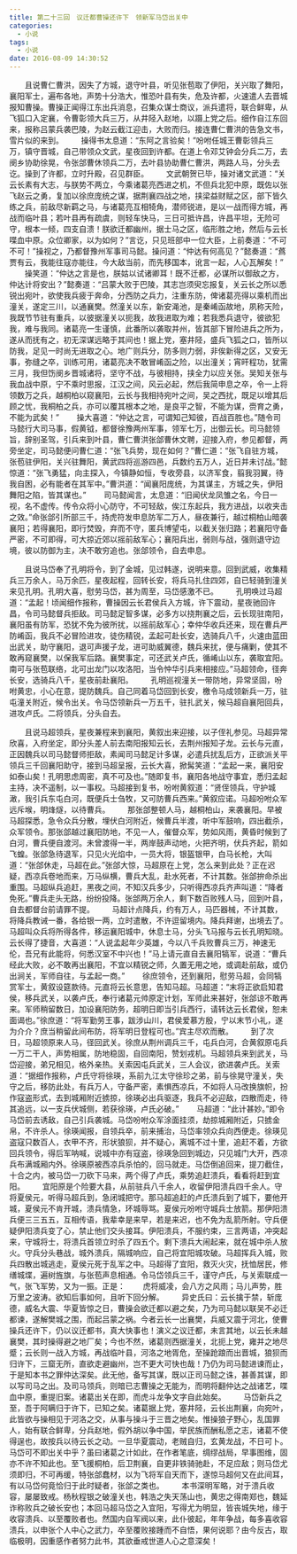 ```yaml
---
title: 第二十三回　议迁都曹操还许下　领新军马岱出关中
categories:
  - 小说
tags:
  - 小说
date: 2016-08-09 14:30:52
---
```

　　且说曹仁曹洪，因失了方城，退守叶县，听见张苞取了伊阳，关兴取了舞阳，襄阳军士，遍布各地，声势十分浩大，惟恐叶县有失，危及许都，火速遣人去晋城报知曹操。曹操正闻得江东出兵消息，召集众谋士商议，派兵遣将，联合鲜卑，从飞狐口入定襄，令曹彰领大兵三万，从井陉入赵地，以蹑上党之后。细作自江东回来，报称吕蒙兵袭巴陵，为赵云截江迎击，大败而归。接连曹仁曹洪的告急文书，雪片似的来到。<!-- more -->
　　操得书太息道：“东阿之言验矣！”吩咐任城王曹彰领兵三万，镇守晋城，自己带领众文武，星夜回到许都。在道上令邓艾钟会分兵二万，去阌乡协助徐晃，令张郃曹休领兵二万，去叶县协助曹仁曹洪，两路人马，分头去讫。操到了许都，立时升殿，召见群臣。
　　文武朝贺已毕，操对诸文武道：“关云长素有大志，与朕势不两立，今乘诸葛亮西进之机，不但兵北犯中原，既佐以张飞赵云之勇，复加以徐庶庞统之谋，据荆襄四战之地，挟梁益财赋之区，部下皆久练之兵，前敌尽新羁之马，与诸葛亮互相犄角，潜师锐进，是以一战而得方城，再战而临叶县；若叶县再有疏虞，则轻车快马，三日可抵许昌，许昌平坦，无险可守，根本一倾，四支自溃！朕欲迁都幽州，据士马之区，临形胜之地，然后与云长喋血中原。众位卿家，以为如何？”言讫，只见班部中一位大臣，上前奏道：“不可不可！”操视之，乃都督豫州军事司马懿。操问道：“仲达有何高见？”懿奏道：“蔿贾有云，我能往寇亦能往，今大敌当前，而先移国本，讹言一起，人心瓦解矣！”
　　操笑道：“仲达之言是也，朕姑以试诸卿耳！既不迁都，必谋所以御敌之方，仲达计将安出？”懿奏道：“吕蒙大败于巴陵，其志岂须臾忘报复，关云长之所以悉锐出宛叶，欲使我兵疲于奔命，分西防之兵力，注重东防，俾诸葛亮得以乘机而出潼关，遂定三川，以通襄樊。然潼关以东，新安渑池，是秦崤函故地，夙称天险，我既节节驻有重兵，以彼据潼关以扼我，故我进取为难；若我悉兵退守，彼欲犯我，难与我同。诸葛亮一生谨慎，此番所以袭取并州，皆其部下冒险进兵之所为，遂从而抚有之，初无深谋远略于其间也！据上党，塞井陉，盛兵飞狐之口，皆所以防我，足见一时尚无进取之心。地广则兵分，防多则力弱，非俟新得之区，又安无事，弥缝之卒，训练可用，诸葛亮决不敢冒崤函之险，以出潼关；宵旰程功，犹需三月，我但饬阌乡晋城诸将，坚守不战，与彼相持，挟全力以应关张。吴知关张与我血战中原，宁不乘时思报，江汉之间，风云必起，然后我简申息之卒，令一上将领数万之兵，越桐柏以窥襄阳，云长与我相持宛叶之间，吴之西扰，既足以增其后顾之忧，我桐柏之兵，亦可以覆其根本之地，是良平之智，不能为谋，赍育之勇，不能为武矣！”
　　操大喜道：“仲达之言，可谓知己知彼，百战百胜也。”随令司马懿行大司马事，假黄钺，都督徐豫两州军事，领军七万，出御云长。司马懿领旨，辞别圣驾，引兵来到叶县，曹仁曹洪张郃曹休文聘，迎接入府，参见都督，两旁坐定，司马懿便问曹仁道：“张飞兵势，现在如何？”曹仁道：“张飞自驻方城，张苞驻伊阳，关兴驻舞阳，黄武四将巡游四邑，兵数约五万人，近日并未讨战。”懿惊道：“张飞勇猛，向主探入，今镇静如恒，专收旁县，以济军食，翦我羽翼，待我自困，必有能者在其军中。”曹洪道：“闻襄阳庞统，为其谋主，方城之失，伊阳舞阳之陷，皆其谋也。”
　　司马懿闻言，太息道：“旧闻伏龙凤雏之名，今日一视，名不虚传。传令众将小心防守，不可轻敌，俟江东起兵，我方进战，以收夹击之效。”命张郃引所部三千，持虎符发申息防军二万人，昼夜兼行，越过桐柏山暗袭襄阳；若得襄阳，即行焚毁，弃而不守，匿兵博望屯，以截关张归路；若襄阳守备严密，不可即得，可大掠近郊以摇前敌军心；襄阳兵出，弱则与战，强则退守边境，彼以防御为主，决不敢穷追也。张郃领令，自去申息。

　　且说马岱奉了孔明将令，到了金城，见过韩遂，说明来意。回到武威，收集精兵三万余人，马万余匹，星夜起程，回转长安，将兵马扎住四郊，自已轻骑到潼关来见孔明。孔明大喜，慰劳马岱，甚为周至，马岱感激不已。
　　孔明唤过马超道：“孟起！顷闻细作报称，曹操因云长君侯兵入方城，许下震动，星夜驰回许昌，令司马懿督兵拒敌。司马懿足智多谋，必多方以挠荆襄之后，云长现驻南阳，襄阳虽有防军，恐犹不免为彼所扰，以摇前敌军心；幸仲华收兵还来，现在曹兵严防崤函，我兵不必冒险进攻，徒伤精锐，孟起可赴长安，选骑兵八千，火速由蓝田出武关，助守襄阳，退可声援子龙，进可助威翼德，魏兵来扰，便与痛剿，使其不敢再窥襄樊，以保我军后路。襄樊事定，可还武关卢氏，循崤山以东，袭取宜阳。南可与张苞联络，北可出龙门以攻洛阳，当令忡华引兵来相接应。”马超领命，径奔长安，选骑兵八千，星夜前赴襄阳。
　　孔明巡视潼关一带防地，异常坚固，吩咐黄忠，小心在意，提防魏兵。自己同着马岱回到长安，檄令马成领新兵一万，驻屯潼关附近，候令出关。令马岱领新兵一万五千，驻扎武关，候马超自襄阳回兵，进攻卢氏。二将领兵，分头自去。

　　且说马超领兵，星夜兼程来到襄阳，黄叙出来迎接，以子侄礼参见。马超异常欣喜，入府坐定，即分头差人前去南阳报知云长，去荆州报知子龙。云长与元直，正因魏兵以司马懿督师拒敌，素闻司马懿足计多谋，必遣兵扰乱后方，正欲派关平领兵三千回襄阳助守，接到马超呈报，云长大喜，掀髯笑道：“孟起一来，襄阳安如泰山矣！孔明思虑周密，真不可及也。”随即复书，襄阳各地战守事宜，悉归孟起主持，决不遥制，以一事权。马超接到复书，吩咐黄叙道：“贤侄领兵，守护城澉，我引兵东屯白河，既便兵士刍牧，又可防曹兵西来。”黄叙应诺。马超吩咐众军远斥堠，明烽燧，以待曹兵。
　　那张郃整顿人马，越桐柏山，来袭襄阳。早被马超探悉，急令众兵分散，埋伏白河附近，候曹兵半渡，听中军鼓响，四出截杀，众军领令。那张郃越过襄阳防地，不见一人，催督众军，势如风雨，黄昏时候到了白河，曹兵便自渡河。未曾渡得一半，两岸鼓声动地，火把齐明，伏兵齐起，箭如飞蝗。张郃急待退军，只见火光焰中，一员大将，银盔银甲，白马长枪，大叫道：“张郃休走，马超在此。”张郃大惊，马超原在上党，怎么来到此处？正在迟疑，西凉兵卷地而来，万马纵横，曹兵大乱，赴水死者，不计其数。张郃拚命杀出重围。马超纵兵追赶，黑夜之间，不知汉兵多少，只听得西凉兵齐声叫道：“降者免死。”曹兵走头无路，纷纷投降。张郃两万余人，剩下数百败残人马，回到叶县，自去都督台前请罪不提。
　　马超计点降兵，约有万人，马匹器械，不计其数，将降兵教诫一番，各给银一两，立时遣散，不许逗留境内。降兵拜谢，出境去了。马超叫众兵将所得各件，移运襄阳城中，休息士马，分头飞马报与云长孔明知晓。云长得了捷音，大喜道：“人说孟起年少英雄，今以八千兵败曹兵三万，神速无伦，吾兄有此能将，何悉汉室不中兴也！”马上请元直自去襄阳犒军，说道：“曹兵经此大败，必不敢再出襄阳，不宜以精锐之师，久置无用之地，或调赴前敌，或仍出涧关，军师自往，与孟起一商。”
　　徐庶领令，还到襄阳，慰劳马超，会同犒赏军士，黄叙设筵款待。元直将云长意思，告知马超。马超道：“末将正欲启知君侯，移兵武关，以袭卢氏，奉行诸葛元帅原定计划，军师此来甚好，张郃谅不敢再来。军师稍留数日，加设襄阳防务，超明日即当引兵西行，请转达云长君侯，恕未面谒也。”徐庶道：“将军勤劳王事，跋涉山川，君侯爱慕方殷，宁以末节小礼，遂为介介？庶当稍留此间布防，将军明日登程可也。”宾主尽欢而散。
　　到了次日，马超领原来人马，径回武关。徐庶从荆州调兵三千，屯兵白河，合黄叙原屯兵一万二干人，声势相属，防地稳固，自回南阳，赞划戎机。马超领兵来到武关，马岱迎接，弟兄相见，格外亲热。关索因屯兵武关，三人会议，欲进袭卢氏。关索道：“据细作报称，卢氏守将徐瑛，系前九江太守徐珍之弟，前与徐晃守潼关，失守之后，移防此处，有兵万人，守备严密，素惧西凉兵，不如将人马改换旗帜，扮作寇盗形式，去到城厢附近掳掠，徐瑛必出兵驱逐，我兵不必迎敌，四散而走，待其追远，以一支兵伏城侧，若获徐瑛，卢氏必破。”
　　马超道：“此计甚妙。”即令马岱前去诱敌，自己引兵袭城。马岱吩咐众军涂面挂须，劫掠城厢附近，只掳金帛，不许杀人。徐瑛闻报，自领兵卒，前来捕治，马岱率领众兵向西便走。徐瑛见盗寇只数百人，衣甲不齐，形状狼狈，并不疑心，离城不过十里，追赶不着，方欲回兵领令，得后军呐喊，说城中亦有寇盗，徐瑛急回到城边，只见城门大开，西凉兵布满城厢内外。徐瑛原被西凉兵杀怕的，回马就走。马岱倒追回来，提刀截住，十合之内，被马岱一刀砍下马来，两个得了卢氏，乘势追赶溃兵，看看将赶到宜阳。
　　宜阳原是个险要大县，从前驻兵八千余人，收留伊阳溃兵四千余人。守将夏侯元，听得马超兵到，急闭城把守。那马超追赶的卢氏溃兵到了城下，要他开城，夏侯元不肯开城，溃兵情急，环城辱骂。夏侯元吩咐守城兵士放箭。那伊阳溃兵便三三五五，互相传语，我辈幸是来早，若是来迟，也不免为乱箭所射。守兵便疑伊阳溃兵变了心，禁止他们交头接耳。伊阳溃兵，不服约束，三言两语，冲突起来，守城将士，将溃兵首领立时杀了四五个。剩下溃兵大闹起来，就在城中杀人放火。守兵分头巷战，城外溃兵，隔城响应，自己将宜阳城攻破。马超挥兵入城，败兵四散出城逃走，夏侯元死于乱军之中。马超得了宜阳，救灭火灾，抚恤居民，修缮城堞，遍树旌旗，与张苞声息相通。令马岱领兵三千，谨守卢氏，与关索联成一气，张飞军势，又为一振。正是：
　　虎将威凌，会八方之风雨；马儿声势，胜万里之波涛。欲知后事如何，且听下回分解。
　　异史氏曰：云长擒于禁，斩庞德，威名大震、华夏皆惊之日，曹操会欲迁都以避之矣，乃为司马懿以联吴不必迁都谏，遂解樊城之围，而起吕蒙之祸。今者云长一出襄樊，兵威又震于河北，使曹操兵还许下，仍以议迁都书，真大快事也！演义之议迁都，未言其地，以云长未越襄樊，其时操得避之地厂矣；今也不然，诸葛则西据潼关，北扼上党，雍并之地尽蹙；云长则一战入方城，再战临叶县，河洛之地胥危，至操跄踉而出晋城，狼狈而归许下，三窟无所，直欲走避幽州，岂不更大可快也哉！乃仍为司马懿进谏而止，于是知本书之罪仲达深矣。此无他，备写其谋，既以正司马懿之诛，甚善其谋，即以写司马之出。及司马领兵，则暗已志曹操之无能为，而明将翻仲达之战诸艺，喋血中原，重提旧案。诸葛出关在即，而虎斗龙争文字自此始矣。
　　马岱新兵之至，吾于阿瞒归于许下，已知之矣。诸葛据上党，塞井陉，云长出荆襄，向宛叶，此皆欲与操相见于河洛之交，从事与操斗于三晋之地矣。惟操狼子野心，乱国罪人，始有联合鲜卑，分兵赵地，假外胡以争中国，举民族而酬私愿之志，诸葛不使得逞也，故按兵以待云长之动。一旦华夏震动，老贼自归，玄黄龙战，不日可卜。马岱可不即出关中乎？虽曰诸葛之计如此，在作者笔底，绸缪战局，早事图维，固亦不许不知此也。至飞援桐柏，后卫荆襄，自更非铁骑驰赴，不足应敌；则马岱尤须即归，不可再缓，特张郃蠢材，以为飞将军自天而下，遂惊马超何又在此间耳，有以马岱何竟恰归于此时疑者，张郃之类也。
　　本书深明军略，对于溃兵收容，屡屡致戒。杨秋程银之破潼关也，韩浩之失天荡山也，黄忠之得南郑也，魏延诈称败兵之破长安也；本回马超马岱之入宜阳，写得尤为明显，皆丧城失地，缘于收容溃兵、以至覆败者也。然国内自军阀以来，此仆彼起，年年争战，每多喜收容溃兵，以申张个人中心之武力，卒至覆败接踵而不自悟，果何说耶？由今反古，取临极明，因重感作者努力此书，其欲垂戒世道人心之意深矣！